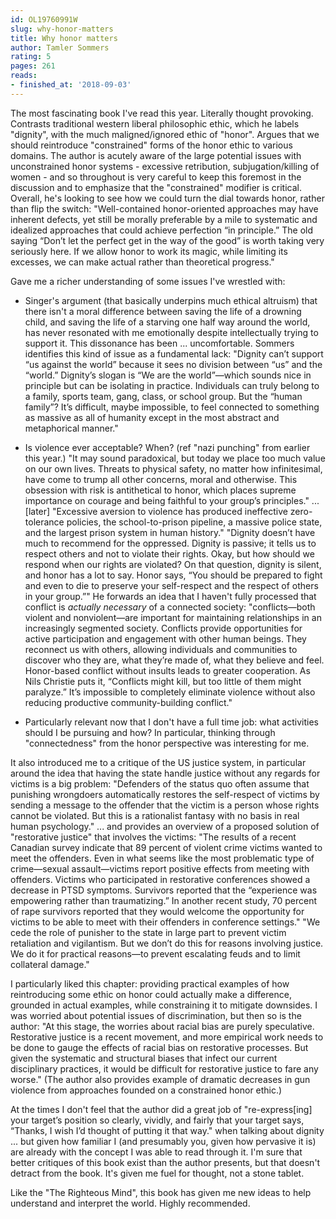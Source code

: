```yaml
---
id: OL19760991W
slug: why-honor-matters
title: Why honor matters
author: Tamler Sommers
rating: 5
pages: 261
reads:
- finished_at: '2018-09-03'
---
```

The most fascinating book I've read this year. Literally thought provoking. Contrasts traditional western liberal philosophic ethic, which he labels "dignity", with the much maligned/ignored ethic of "honor". Argues that we should reintroduce "constrained" forms of the honor ethic to various domains. The author is acutely aware of the large potential issues with unconstrained honor systems - excessive retribution, subjugation/killing of women - and so throughout is very careful to keep this foremost in the discussion and to emphasize that the "constrained" modifier is critical. Overall, he's looking to see how we could turn the dial towards honor, rather than flip the switch: "Well-contained honor-oriented approaches may have inherent defects, yet still be morally preferable by a mile to systematic and idealized approaches that could achieve perfection “in principle.” The old saying “Don’t let the perfect get in the way of the good” is worth taking very seriously here. If we allow honor to work its magic, while limiting its excesses, we can make actual rather than theoretical progress."

Gave me a richer understanding of some issues I've wrestled with:

* Singer's argument (that basically underpins much ethical altruism) that there isn't a moral difference between saving the life of a drowning child, and saving the life of a starving one half way around the world, has never resonated with me emotionally despite intellectually trying to support it. This dissonance has been ... uncomfortable. Sommers identifies this kind of issue as a fundamental lack: "Dignity can’t support “us against the world” because it sees no division between “us” and the “world.” Dignity’s slogan is “We are the world”—which sounds nice in principle but can be isolating in practice. Individuals can truly belong to a family, sports team, gang, class, or school group. But the “human family”? It’s difficult, maybe impossible, to feel connected to something as massive as all of humanity except in the most abstract and metaphorical manner."

* Is violence ever acceptable? When? (ref "nazi punching" from earlier this year.) 
"It may sound paradoxical, but today we place too much value on our own lives. Threats to physical safety, no matter how infinitesimal, have come to trump all other concerns, moral and otherwise. This obsession with risk is antithetical to honor, which places supreme importance on courage and being faithful to your group’s principles." ... [later] "Excessive aversion to violence has produced ineffective zero-tolerance policies, the school-to-prison pipeline, a massive police state, and the largest prison system in human history." "Dignity doesn’t have much to recommend for the oppressed. Dignity is passive; it tells us to respect others and not to violate their rights. Okay, but how should we respond when our rights are violated? On that question, dignity is silent, and honor has a lot to say. Honor says, “You should be prepared to fight and even to die to preserve your self-respect and the respect of others in your group.”"
He forwards an idea that I haven't fully processed that conflict is _actually necessary_ of a connected society: "conflicts—both violent and nonviolent—are important for maintaining relationships in an increasingly segmented society. Conflicts provide opportunities for active participation and engagement with other human beings. They reconnect us with others, allowing individuals and communities to discover who they are, what they’re made of, what they believe and feel. Honor-based conflict without insults leads to greater cooperation. As Nils Christie puts it, “Conflicts might kill, but too little of them might paralyze.” It’s impossible to completely eliminate violence without also reducing productive community-building conflict."

* Particularly relevant now that I don't have a full time job: what activities should I be pursuing and how? In particular, thinking through "connectedness" from the honor perspective was interesting for me.

It also introduced me to a critique of the US justice system, in particular around the idea that having the state handle justice without any regards for victims is a big problem:
"Defenders of the status quo often assume that punishing wrongdoers automatically restores the self-respect of victims by sending a message to the offender that the victim is a person whose rights cannot be violated. But this is a rationalist fantasy with no basis in real human psychology."
... and provides an overview of a proposed solution of "restorative justice" that involves the victims:
"The results of a recent Canadian survey indicate that 89 percent of violent crime victims wanted to meet the offenders. Even in what seems like the most problematic type of crime—sexual assault—victims report positive effects from meeting with offenders. Victims who participated in restorative conferences showed a decrease in PTSD symptoms. Survivors reported that the “experience was empowering rather than traumatizing.” In another recent study, 70 percent of rape survivors reported that they would welcome the opportunity for victims to be able to meet with their offenders in conference settings." "We cede the role of punisher to the state in large part to prevent victim retaliation and vigilantism. But we don’t do this for reasons involving justice. We do it for practical reasons—to prevent escalating feuds and to limit collateral damage."

I particularly liked this chapter: providing practical examples of how reintroducing some ethic on honor could actually make a difference, grounded in actual examples, while constraining it to mitigate downsides. I was worried about potential issues of discrimination, but then so is the author: "At this stage, the worries about racial bias are purely speculative. Restorative justice is a recent movement, and more empirical work needs to be done to gauge the effects of racial bias on restorative processes. But given the systematic and structural biases that infect our current disciplinary practices, it would be difficult for restorative justice to fare any worse." (The author also provides example of dramatic decreases in gun violence from approaches founded on a constrained honor ethic.)

At the times I don't feel that the author did a great job of "re-express[ing] your target’s position so clearly, vividly, and fairly that your target says, “Thanks, I wish I’d thought of putting it that way." when talking about dignity ... but given how familiar I (and presumably you, given how pervasive it is) are already with the concept I was able to read through it. I'm sure that better critiques of this book exist than the author presents, but that doesn't detract from the book. It's given me fuel for thought, not a stone tablet.

Like the "The Righteous Mind", this book has given me new ideas to help understand and interpret the world. Highly recommended.





